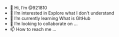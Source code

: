 - 👋 Hi, I’m @921810
- 👀 I’m interested in Explore what I don't understand
- 🌱 I’m currently learning What is GItHub
- 💞️ I’m looking to collaborate on ...
- 📫 How to reach me ...

<!---
921810/921810 is a ✨ special ✨ repository because its `README.md` (this file) appears on your GitHub profile.
You can click the Preview link to take a look at your changes.
--->
